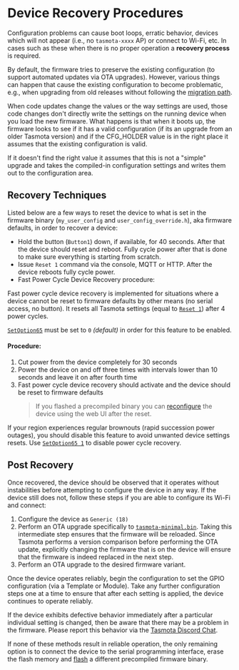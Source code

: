 # Device Recovery Procedures
Configuration problems can cause boot loops, erratic behavior, devices which will not appear (i.e., no `tasmota-xxxx` AP) or connect to Wi-Fi, etc. In cases such as these when there is no proper operation a **recovery process** is required.

By default, the firmware tries to preserve the existing configuration (to support automated updates via OTA upgrades). However, various things can happen that cause the existing configuration to become problematic, e.g., when upgrading from old releases without following the [migration path](Upgrading#migration-path).

When code updates change the values or the way settings are used, those code changes don't directly write the settings on the running device when you load the new firmware. What happens is that when it boots up, the firmware looks to see if it has a valid configuration (if its an upgrade from an older Tasmota version) and if the CFG_HOLDER value is in the right place it assumes that the existing configuration is valid. 

If it doesn't find the right value it assumes that this is not a "simple" upgrade and takes the compiled-in configuration settings and writes them out to the configuration area.

## Recovery Techniques
Listed below are a few ways to reset the device to what is set in the firmware binary (`my_user_config` and `user_config_override.h`), aka firmware defaults, in order to recover a device:  
- Hold the button (`Button1`) down, if available, for 40 seconds. After that the device should reset and reboot. Fully cycle power after that is done to make sure everything is starting from scratch.
- Issue `Reset 1` command via the console, MQTT or HTTP. After the device reboots fully cycle power.  
- Fast Power Cycle Device Recovery procedure:

Fast power cycle device recovery is implemented for situations where a device cannot be reset to firmware defaults by other means (no serial access, no button). It resets all Tasmota settings (equal to [`Reset 1`](commands#reset)) after 4 power cycles.

[`SetOption65`](Commands#setoption65) must be set to `0` *(default)* in order for this feature to be enabled.

#### Procedure:
1. Cut power from the device completely for 30 seconds
2. Power the device on and off three times with intervals lower than 10 seconds and leave it on after fourth time
3. Fast power cycle device recovery should activate and the device should be reset to firmware defaults
   > If you flashed a precompiled binary you can [reconfigure](installation/Initial-Configuration#configure-wi-fi) the device using the web UI after the reset. 

  If your region experiences regular brownouts (rapid succession power outages), you should disable this feature to avoid unwanted device settings resets. Use [`SetOption65 1`](Commands#setoption65) to disable power cycle recovery.

## Post Recovery 
Once recovered, the device should be observed that it operates without instabilities before attempting to configure the device in any way. If the device still does not, follow these steps if you are able to configure its Wi-Fi and connect:
1. Configure the device as `Generic (18)`
2. Perform an OTA upgrade specifically to [`tasmota-minimal.bin`](http://thehackbox.org/tasmota/tasmota-minimal.bin). Taking this intermediate step ensures that the firmware will be reloaded. Since Tasmota performs a version comparison before performing the OTA update, explicitly changing the firmware that is on the device will ensure that the firmware is indeed replaced in the next step.
3. Perform an OTA upgrade to the desired firmware variant.

Once the device operates reliably, begin the configuration to set the GPIO configuration (via a Template or Module). Take any further configuration steps one at a time to ensure that after each setting is applied, the device continues to operate reliably.  

If the device exhibits defective behavior immediately after a particular individual setting is changed, then be aware that there may be a problem in the firmware. Please report this behavior via the [Tasmota Discord Chat](https://discord.gg/Ks2Kzd4).  

If none of these methods result in reliable operation, the only remaining option is to connect the device to the serial programming interface, erase the flash memory and [flash](installation/Flashing) a different precompiled firmware binary.
